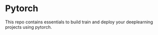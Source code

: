 # Pytorch
This repo contains essentials to build train and deploy your deeplearning projects using pytorch.
